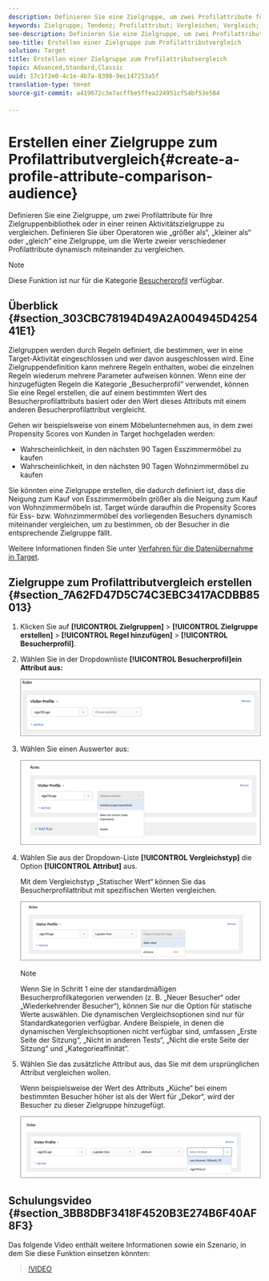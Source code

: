 ```yaml
---
description: Definieren Sie eine Zielgruppe, um zwei Profilattribute für Ihre Zielgruppenbibliothek oder in einer reinen Aktivitätszielgruppe zu vergleichen. Definieren Sie über Operatoren wie „größer als“, „kleiner als“ oder „gleich“ eine Zielgruppe, um die Werte zweier verschiedener Profilattribute dynamisch miteinander zu vergleichen.
keywords: Zielgruppe; Tendenz; Profilattribut; Vergleichen; Vergleich; Zielgruppe erstellen; Erstellen einer Zielgruppe
seo-description: Definieren Sie eine Zielgruppe, um zwei Profilattribute für Ihre Zielgruppenbibliothek oder in einer reinen Aktivitätszielgruppe zu vergleichen. Definieren Sie über Operatoren wie „größer als“, „kleiner als“ oder „gleich“ eine Zielgruppe, um die Werte zweier verschiedener Profilattribute dynamisch miteinander zu vergleichen.
seo-title: Erstellen einer Zielgruppe zum Profilattributvergleich
solution: Target
title: Erstellen einer Zielgruppe zum Profilattributvergleich
topic: Advanced,Standard,Classic
uuid: 17c1f2e0-4c1e-4b7a-8398-9ec147253a5f
translation-type: tm+mt
source-git-commit: a419672c3e7acffbe5ffea224951cf54bf53e584

---
```



# Erstellen einer Zielgruppe zum Profilattributvergleich{#create-a-profile-attribute-comparison-audience}

Definieren Sie eine Zielgruppe, um zwei Profilattribute für Ihre Zielgruppenbibliothek oder in einer reinen Aktivitätszielgruppe zu vergleichen. Definieren Sie über Operatoren wie „größer als“, „kleiner als“ oder „gleich“ eine Zielgruppe, um die Werte zweier verschiedener Profilattribute dynamisch miteinander zu vergleichen.

>[!NOTE]
>
>Diese Funktion ist nur für die Kategorie [Besucherprofil](../../c-target/c-audiences/c-target-rules/visitor-profile.md#concept_E972690B9A4C4372A34229FA37EDA38E) verfügbar.

## Überblick {#section_303CBC78194D49A2A004945D425441E1}

Zielgruppen werden durch Regeln definiert, die bestimmen, wer in eine Target-Aktivität eingeschlossen und wer davon ausgeschlossen wird. Eine Zielgruppendefinition kann mehrere Regeln enthalten, wobei die einzelnen Regeln wiederum mehrere Parameter aufweisen können. Wenn eine der hinzugefügten Regeln die Kategorie „Besucherprofil“ verwendet, können Sie eine Regel erstellen, die auf einem bestimmten Wert des Besucherprofilattributs basiert oder den Wert dieses Attributs mit einem anderen Besucherprofilattribut vergleicht.

Gehen wir beispielsweise von einem Möbelunternehmen aus, in dem zwei Propensity Scores von Kunden in Target hochgeladen werden:

* Wahrscheinlichkeit, in den nächsten 90 Tagen Esszimmermöbel zu kaufen
* Wahrscheinlichkeit, in den nächsten 90 Tagen Wohnzimmermöbel zu kaufen

Sie könnten eine Zielgruppe erstellen, die dadurch definiert ist, dass die Neigung zum Kauf von Esszimmermöbeln größer als die Neigung zum Kauf von Wohnzimmermöbeln ist. Target würde daraufhin die Propensity Scores für Ess- bzw. Wohnzimmermöbel des vorliegenden Besuchers dynamisch miteinander vergleichen, um zu bestimmen, ob der Besucher in die entsprechende Zielgruppe fällt.

Weitere Informationen finden Sie unter     [Verfahren für die Datenübernahme in Target](../../c-implementing-target/c-considerations-before-you-implement-target/c-methods-to-get-data-into-target/methods-to-get-data-into-target.md#concept_0069C0EFB56C4700BB33F2F35C2B9B17).

## Zielgruppe zum Profilattributvergleich erstellen {#section_7A62FD47D5C74C3EBC3417ACDBB85013}

1. Klicken Sie auf **[!UICONTROL Zielgruppen]** &gt; **[!UICONTROL Zielgruppe erstellen]** &gt; **[!UICONTROL Regel hinzufügen]** &gt; **[!UICONTROL Besucherprofil]**.
1. Wählen Sie in der Dropdownliste **[!UICONTROL Besucherprofil]ein Attribut aus:**

   ![](assets/propensity_score_1.png)

1. Wählen Sie einen Auswerter aus:

   ![](assets/propensity_score_2.png)

1. Wählen Sie aus der Dropdown-Liste **[!UICONTROL Vergleichstyp]** die Option **[!UICONTROL Attribut]** aus.

   Mit dem Vergleichstyp „Statischer Wert“ können Sie das Besucherprofilattribut mit spezifischen Werten vergleichen.

   ![](assets/propensity_score_3.png)

   >[!NOTE]
   >
   >Wenn Sie in Schritt 1 eine der standardmäßigen Besucherprofilkategorien verwenden (z. B. „Neuer Besucher“ oder „Wiederkehrender Besucher“), können Sie nur die Option für statische Werte auswählen. Die dynamischen Vergleichsoptionen sind nur für Standardkategorien verfügbar. Andere Beispiele, in denen die dynamischen Vergleichsoptionen nicht verfügbar sind, umfassen „Erste Seite der Sitzung“, „Nicht in anderen Tests“, „Nicht die erste Seite der Sitzung“ und „Kategorieaffinität“.

1. Wählen Sie das zusätzliche Attribut aus, das Sie mit dem ursprünglichen Attribut vergleichen wollen.

   Wenn beispielsweise der Wert des Attributs „Küche“ bei einem bestimmten Besucher höher ist als der Wert für „Dekor“, wird der Besucher zu dieser Zielgruppe hinzugefügt.

   ![](assets/propensity_score_4.png)

## Schulungsvideo {#section_3BB8DBF3418F4520B3E274B6F40AF8F3}

Das folgende Video enthält weitere Informationen sowie ein Szenario, in dem Sie diese Funktion einsetzen könnten:

>[!VIDEO](https://video.tv.adobe.com/v/23218/)
